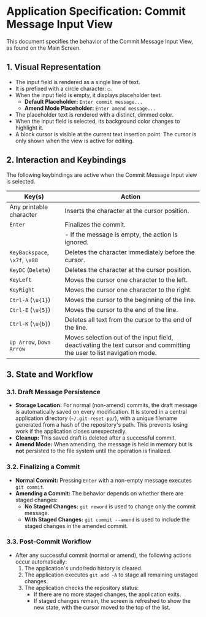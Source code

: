 # Application Specification: Commit Message Input View

This document specifies the behavior of the Commit Message Input View, as found on the Main Screen.

## 1. Visual Representation

- The input field is rendered as a single line of text.
- It is prefixed with a circle character: ` ○ `.
- When the input field is empty, it displays placeholder text.
  - **Default Placeholder:** `Enter commit message...`
  - **Amend Mode Placeholder:** `Enter amend message...`
- The placeholder text is rendered with a distinct, dimmed color.
- When the input field is selected, its background color changes to highlight it.
- A block cursor is visible at the current text insertion point. The cursor is only shown when the view is active for editing.

## 2. Interaction and Keybindings

The following keybindings are active when the Commit Message Input view is selected.

| Key(s)                                | Action                                            |
| ------------------------------------- | ------------------------------------------------- |
| Any printable character               | Inserts the character at the cursor position.     |
| `Enter`                               | Finalizes the commit.                             |
|                                       | - If the message is empty, the action is ignored. |
| `KeyBackspace`, `\x7f`, `\x08`        | Deletes the character immediately before the cursor. |
| `KeyDC` (`Delete`)                    | Deletes the character at the cursor position.     |
| `KeyLeft`                             | Moves the cursor one character to the left.       |
| `KeyRight`                            | Moves the cursor one character to the right.      |
| `Ctrl-A` (`\u{1}`)                     | Moves the cursor to the beginning of the line.    |
| `Ctrl-E` (`\u{5}`)                     | Moves the cursor to the end of the line.          |
| `Ctrl-K` (`\u{b}`)                     | Deletes all text from the cursor to the end of the line. |
| `Up Arrow`, `Down Arrow`              | Moves selection out of the input field, deactivating the text cursor and committing the user to list navigation mode. |

## 3. State and Workflow

### 3.1. Draft Message Persistence

- **Storage Location:** For normal (non-amend) commits, the draft message is automatically saved on every modification. It is stored in a central application directory (`~/.git-reset-pp/`), with a unique filename generated from a hash of the repository's path. This prevents losing work if the application closes unexpectedly.
- **Cleanup:** This saved draft is deleted after a successful commit.
- **Amend Mode:** When amending, the message is held in memory but is **not** persisted to the file system until the operation is finalized.

### 3.2. Finalizing a Commit

- **Normal Commit:** Pressing `Enter` with a non-empty message executes `git commit`.
- **Amending a Commit:** The behavior depends on whether there are staged changes:
  - **No Staged Changes:** `git reword` is used to change only the commit message.
  - **With Staged Changes:** `git commit --amend` is used to include the staged changes in the amended commit.

### 3.3. Post-Commit Workflow

- After any successful commit (normal or amend), the following actions occur automatically:
  1. The application's undo/redo history is cleared.
  2. The application executes `git add -A` to stage all remaining unstaged changes.
  3. The application checks the repository status:
     - If there are no more staged changes, the application exits.
     - If staged changes remain, the screen is refreshed to show the new state, with the cursor moved to the top of the list.